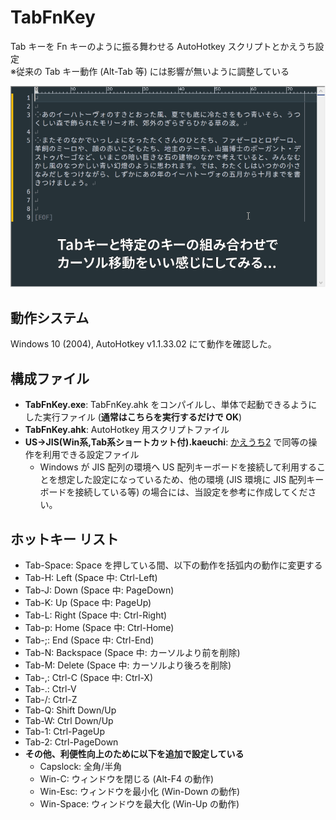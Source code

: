 # TabFnKey
Tab キーを Fn キーのように振る舞わせる AutoHotkey スクリプトとかえうち設定  
※従来の Tab キー動作 (Alt-Tab 等) には影響が無いように調整している

![demo](https://github.com/yuru7/TabFnKey/raw/images/20200725-114349.gif)

## 動作システム

Windows 10 (2004), AutoHotkey v1.1.33.02 にて動作を確認した。

## 構成ファイル

* **TabFnKey.exe**: TabFnKey.ahk をコンパイルし、単体で起動できるようにした実行ファイル (**通常はこちらを実行するだけで OK**)
* **TabFnKey.ahk**: AutoHotkey 用スクリプトファイル
* **US→JIS\(Win系,Tab系ショートカット付\).kaeuchi**: [かえうち2](https://kaeuchi.jp/summary/) で同等の操作を利用できる設定ファイル
  * Windows が JIS 配列の環境へ US 配列キーボードを接続して利用することを想定した設定になっているため、他の環境 (JIS 環境に JIS 配列キーボードを接続している等) の場合には、当設定を参考に作成してください。

## ホットキー リスト

* Tab-Space: Space を押している間、以下の動作を括弧内の動作に変更する
* Tab-H: Left (Space 中: Ctrl-Left)
* Tab-J: Down (Space 中: PageDown)
* Tab-K: Up (Space 中: PageUp)
* Tab-L: Right (Space 中: Ctrl-Right)
* Tab-p: Home (Space 中: Ctrl-Home)
* Tab-;: End (Space 中: Ctrl-End)
* Tab-N: Backspace (Space 中: カーソルより前を削除)
* Tab-M: Delete (Space 中: カーソルより後ろを削除)
* Tab-,: Ctrl-C (Space 中: Ctrl-X)
* Tab-.: Ctrl-V
* Tab-/: Ctrl-Z
* Tab-Q: Shift Down/Up
* Tab-W: Ctrl Down/Up
* Tab-1: Ctrl-PageUp
* Tab-2: Ctrl-PageDown
* **その他、利便性向上のために以下を追加で設定している**
  * Capslock: 全角/半角
  * Win-C: ウィンドウを閉じる (Alt-F4 の動作)
  * Win-Esc: ウィンドウを最小化 (Win-Down の動作)
  * Win-Space: ウィンドウを最大化 (Win-Up の動作)
